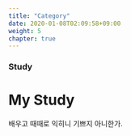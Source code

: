 ```yaml
---
title: "Category"
date: 2020-01-08T02:09:58+09:00
weight: 5
chapter: true
---
```


### Study

# My Study

배우고 때때로 익히니 기쁘지 아니한가.